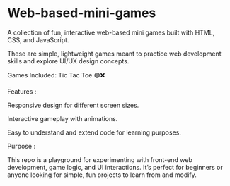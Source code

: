 # Web-based-mini-games
A collection of fun, interactive web-based mini games built with HTML, CSS, and JavaScript.


These are simple, lightweight games meant to practice web development skills and explore UI/UX design concepts.

Games Included:
       Tic Tac Toe 🟢❌



Features :

Responsive design for different screen sizes.

Interactive gameplay with animations.

Easy to understand and extend code for learning purposes.

Purpose : 

This repo is a playground for experimenting with front-end web development, game logic, and UI interactions. It’s perfect for beginners or anyone looking for simple, fun projects to learn from and modify.
